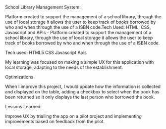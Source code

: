 School Library Management System:



Platform created to support the management of a school library, through the use of local storage it allows the user to keep track of books borrowed by who and when through the use of a ISBN code.Tech Used: HTML, CSS, Javascript and APIs - Platform created to support the management of a school library, through the use of local storage it allows the user to keep track of books borrowed by who and when through the use of a ISBN code.

Tech used: HTML5 CSS Javascript Apis

My learning was focused on making a simple UX for this application with local storage, adapting to the needs of the establishment. 

Optimizations

When I improve this project, I would update how the information is collected and displayed on the table, adding a checkbox to select when the book has been returned so it only displays the last person who borrowed the book. 

Lessons Learned:

Improve UX by trialling the app on a pilot project and implementing improvements based on feedback from the pilot. 




